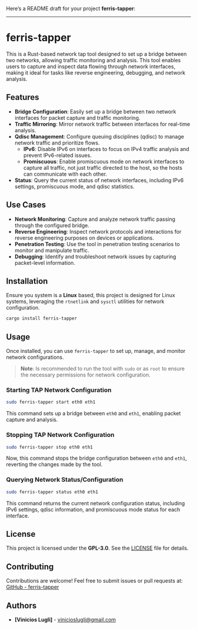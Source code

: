 Here’s a README draft for your project **ferris-tapper**:

---

# ferris-tapper

This is a Rust-based network tap tool designed to set up a bridge between two networks, allowing traffic monitoring and analysis. This tool enables users to capture and inspect data flowing through network interfaces, making it ideal for tasks like reverse engineering, debugging, and network analysis.

## Features

-   **Bridge Configuration**: Easily set up a bridge between two network interfaces for packet capture and traffic monitoring.
-   **Traffic Mirroring**: Mirror network traffic between interfaces for real-time analysis.
-   **Qdisc Management**: Configure queuing disciplines (qdisc) to manage network traffic and prioritize flows.
    -   **IPv6**: Disable IPv6 on interfaces to focus on IPv4 traffic analysis and prevent IPv6-related issues.
    -   **Promiscuous**: Enable promiscuous mode on network interfaces to capture all traffic, not just traffic directed to the host, so the hosts can communicate with each other.
-   **Status**: Query the current status of network interfaces, including IPv6 settings, promiscuous mode, and qdisc statistics.

## Use Cases

-   **Network Monitoring**: Capture and analyze network traffic passing through the configured bridge.
-   **Reverse Engineering**: Inspect network protocols and interactions for reverse engineering purposes on devices or applications.
-   **Penetration Testing**: Use the tool in penetration testing scenarios to monitor and manipulate traffic.
-   **Debugging**: Identify and troubleshoot network issues by capturing packet-level information.

## Installation

Ensure you system is a **Linux** based, this project is designed for Linux systems, leveraging the `rtnetlink` and `sysctl` utilities for network configuration.

```bash
cargo install ferris-tapper
```

## Usage

Once installed, you can use `ferris-tapper` to set up, manage, and monitor network configurations.

> **Note**: Is recommended to run the tool with `sudo` or as `root` to ensure the necessary permissions for network configuration.

### Starting TAP Network Configuration

```bash
sudo ferris-tapper start eth0 eth1
```

This command sets up a bridge between `eth0` and `eth1`, enabling packet capture and analysis.

### Stopping TAP Network Configuration

```bash
sudo ferris-tapper stop eth0 eth1
```

Now, this command stops the bridge configuration between `eth0` and `eth1`, reverting the changes made by the tool.

### Querying Network Status/Configuration

```bash
sudo ferris-tapper status eth0 eth1
```

This command returns the current network configuration status, including IPv6 settings, qdisc information, and promiscuous mode status for each interface.

## License

This project is licensed under the **GPL-3.0**. See the [LICENSE](LICENSE) file for details.

## Contributing

Contributions are welcome! Feel free to submit issues or pull requests at: [GitHub - ferris-tapper](https://github.com/ViniciosLugli/ferris-tapper)

## Authors

-   **[Vinicios Lugli]** - [vinicioslugli@gmail.com](mailto:vinicioslugli@gmail.com)
